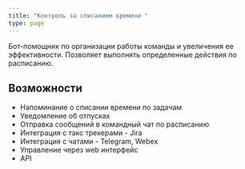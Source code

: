 ```yaml
---
title: "Контроль за списанием времени "
type: page
---
```


Бот-помощник по организации работы команды и увеличения ее эффективности. Позволяет выполнять определенные действия по расписанию.

## Возможности

- Напоминание о списании времени по задачам
- Уведомление об отпусках
- Отправка сообщений в командный чат по расписанию
- Интеграция с такс трекерами - Jira
- Интеграция с чатами - Telegram, Webex
- Управление через web интерфейс
- API